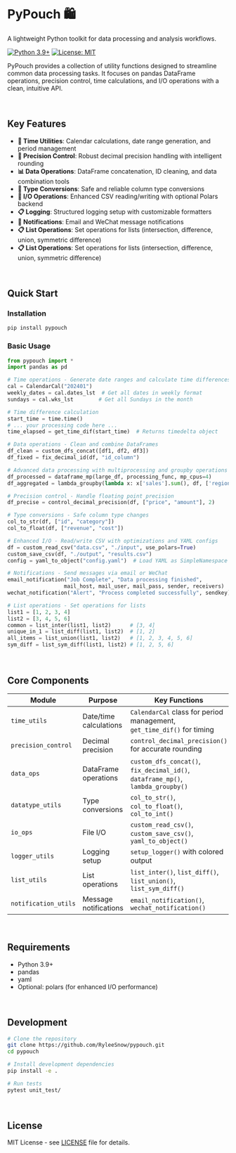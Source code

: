 # PyPouch 🛍️

A lightweight Python toolkit for data processing and analysis workflows.

[![Python 3.9+](https://img.shields.io/badge/python-3.9+-blue.svg)](https://www.python.org/downloads/)
[![License: MIT](https://img.shields.io/badge/License-MIT-yellow.svg)](https://opensource.org/licenses/MIT)

PyPouch provides a collection of utility functions designed to streamline common data processing tasks. It focuses on pandas DataFrame operations, precision control, time calculations, and I/O operations with a clean, intuitive API.

<br>

## Key Features

- **📅 Time Utilities**: Calendar calculations, date range generation, and period management
- **🔢 Precision Control**: Robust decimal precision handling with intelligent rounding
- **📊 Data Operations**: DataFrame concatenation, ID cleaning, and data combination tools  
- **🔄 Type Conversions**: Safe and reliable column type conversions
- **📁 I/O Operations**: Enhanced CSV reading/writing with optional Polars backend
- **📋 Logging**: Structured logging setup with customizable formatters
- **📢 Notifications**: Email and WeChat message notifications
- **📋 List Operations**: Set operations for lists (intersection, difference, union, symmetric difference)
- **📋 List Operations**: Set operations for lists (intersection, difference, union, symmetric difference)

<br>

## Quick Start

### Installation

```bash
pip install pypouch
```

### Basic Usage

```python
from pypouch import *
import pandas as pd

# Time operations - Generate date ranges and calculate time differences
cal = CalendarCal("202401")
weekly_dates = cal.dates_lst  # Get all dates in weekly format
sundays = cal.wks_lst        # Get all Sundays in the month

# Time difference calculation
start_time = time.time()
# ... your processing code here ...
time_elapsed = get_time_dif(start_time)  # Returns timedelta object

# Data operations - Clean and combine DataFrames  
df_clean = custom_dfs_concat([df1, df2, df3])
df_fixed = fix_decimal_id(df, "id_column")

# Advanced data processing with multiprocessing and groupby operations
df_processed = dataframe_mp(large_df, processing_func, mp_cpus=4)
df_aggregated = lambda_groupby(lambda x: x['sales'].sum(), df, ['region', 'month'], 'total_sales')

# Precision control - Handle floating point precision
df_precise = control_decimal_precision(df, ["price", "amount"], 2)

# Type conversions - Safe column type changes
col_to_str(df, ["id", "category"])
col_to_float(df, ["revenue", "cost"])

# Enhanced I/O - Read/write CSV with optimizations and YAML configs
df = custom_read_csv("data.csv", "./input", use_polars=True)
custom_save_csv(df, "./output", "results.csv")
config = yaml_to_object("config.yaml")  # Load YAML as SimpleNamespace object

# Notifications - Send messages via email or WeChat
email_notification("Job Complete", "Data processing finished", 
                  mail_host, mail_user, mail_pass, sender, receivers)
wechat_notification("Alert", "Process completed successfully", sendkey)

# List operations - Set operations for lists
list1 = [1, 2, 3, 4]
list2 = [3, 4, 5, 6]
common = list_inter(list1, list2)      # [3, 4]
unique_in_1 = list_diff(list1, list2)  # [1, 2]
all_items = list_union(list1, list2)   # [1, 2, 3, 4, 5, 6]
sym_diff = list_sym_diff(list1, list2) # [1, 2, 5, 6]
```

<br>

## Core Components

| Module | Purpose | Key Functions |
|--------|---------|---------------|
| `time_utils` | Date/time calculations | `CalendarCal` class for period management, `get_time_dif()` for timing |
| `precision_control` | Decimal precision | `control_decimal_precision()` for accurate rounding |
| `data_ops` | DataFrame operations | `custom_dfs_concat()`, `fix_decimal_id()`, `dataframe_mp()`, `lambda_groupby()` |
| `datatype_utils` | Type conversions | `col_to_str()`, `col_to_float()`, `col_to_int()` |
| `io_ops` | File I/O | `custom_read_csv()`, `custom_save_csv()`, `yaml_to_object()` |
| `logger_utils` | Logging setup | `setup_logger()` with colored output |
| `list_utils` | List operations | `list_inter()`, `list_diff()`, `list_union()`, `list_sym_diff()` |
| `notification_utils` | Message notifications | `email_notification()`, `wechat_notification()` |

<br>

## Requirements

- Python 3.9+
- pandas
- yaml
- Optional: polars (for enhanced I/O performance)

<br>

## Development

```bash
# Clone the repository
git clone https://github.com/RyleeSnow/pypouch.git
cd pypouch

# Install development dependencies
pip install -e .

# Run tests
pytest unit_test/
```

<br>

## License

MIT License - see [LICENSE](LICENSE) file for details.
